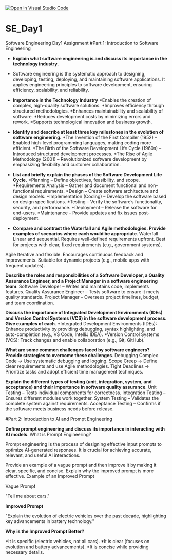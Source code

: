 [![Open in Visual Studio Code](https://classroom.github.com/assets/open-in-vscode-2e0aaae1b6195c2367325f4f02e2d04e9abb55f0b24a779b69b11b9e10269abc.svg)](https://classroom.github.com/online_ide?assignment_repo_id=18369690&assignment_repo_type=AssignmentRepo)

# SE_Day1
Software Engineering Day1 Assignment
#Part 1: Introduction to Software Engineering

- **Explain what software engineering is and discuss its importance in the technology industry.**
* Software engineering is the systematic approach to designing, developing, testing, deploying, and maintaining software applications. It applies engineering principles to software development, ensuring efficiency, scalability, and reliability.

- **Importance in the Technology Industry**
*Enables the creation of complex, high-quality software solutions.
*Improves efficiency through structured methodologies.
*Enhances maintainability and scalability of software.
*Reduces development costs by minimizing errors and rework.
*Supports technological innovation and business growth.

- **Identify and describe at least three key milestones in the evolution of software engineering.**
*The Invention of the First Compiler (1952) – Enabled high-level programming languages, making coding more efficient.
*The Birth of the Software Development Life Cycle (1960s) – Introduced structured development processes.
*The Rise of Agile Methodology (2001) – Revolutionized software development by emphasizing flexibility and customer collaboration.

- **List and briefly explain the phases of the Software Development Life Cycle.**
*Planning – Define objectives, feasibility, and scope.
*Requirements Analysis – Gather and document functional and non-functional requirements.
*Design – Create software architecture and design models.
*Implementation (Coding) – Develop the software based on design specifications.
*Testing – Verify the software’s functionality, security, and performance.
*Deployment – Release the software for end-users.
*Maintenance – Provide updates and fix issues post-deployment.

- **Compare and contrast the Waterfall and Agile methodologies. Provide examples of scenarios where each would be appropriate**.
  Waterfall
Linear and sequential.
Requires well-defined requirements upfront.
Best for projects with clear, fixed requirements (e.g., government systems).

Agile
Iterative and flexible.
Encourages continuous feedback and improvements.
Suitable for dynamic projects (e.g., mobile apps with frequent updates).

**Describe the roles and responsibilities of a Software Developer, a Quality Assurance Engineer, and a Project Manager in a software engineering team**.
Software Developer – Writes and maintains code, implements features.
Quality Assurance Engineer – Tests software to ensure it meets quality standards.
Project Manager – Oversees project timelines, budget, and team coordination.

**Discuss the importance of Integrated Development Environments (IDEs) and Version Control Systems (VCS) in the software development process. Give examples of each**.
*Integrated Development Environments (IDEs): Enhance productivity by providing debugging, syntax highlighting, and auto-completion (e.g., VS Code, IntelliJ IDEA).
*Version Control Systems (VCS): Track changes and enable collaboration (e.g., Git, GitHub).

**What are some common challenges faced by software engineers? Provide strategies to overcome these challenges**.
Debugging Complex Code → Use systematic debugging and logging.
Scope Creep → Define clear requirements and use Agile methodologies.
Tight Deadlines → Prioritize tasks and adopt efficient time management techniques.

**Explain the different types of testing (unit, integration, system, and acceptance) and their importance in software quality assurance**.
Unit Testing – Tests individual components for correctness.
Integration Testing – Ensures different modules work together.
System Testing – Validates the complete system against requirements.
Acceptance Testing – Confirms if the software meets business needs before release.


#Part 2: Introduction to AI and Prompt Engineering


**Define prompt engineering and discuss its importance in interacting with AI models**.
What is Prompt Engineering?

Prompt engineering is the process of designing effective input prompts to optimize AI-generated responses. It is crucial for achieving accurate, relevant, and useful AI interactions.

Provide an example of a vague prompt and then improve it by making it clear, specific, and concise. Explain why the improved prompt is more effective.
Example of an Improved Prompt

Vague Prompt

"Tell me about cars."

**Improved Prompt**

"Explain the evolution of electric vehicles over the past decade, highlighting key advancements in battery technology."

**Why is the Improved Prompt Better?**

*It is specific (electric vehicles, not all cars).
*It is clear (focuses on evolution and battery advancements).
*It is concise while providing necessary details.
